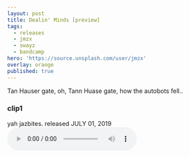```yaml
---
layout: post
title: Dealin' Minds [preview]
tags:
  - releases
  - jmzx
  - swayz
  - bandcamp
hero: 'https://source.unsplash.com/user/jmzx'
overlay: orange
published: true
---
```

Tan Hauser gate, oh, Tann Huase gate, how the autobots fell..
<article>
	<div class="cont">
		<h3>clip1</h3>
    yah jazbites. released
		<time> JULY 01, 2019</time>
	</div>
	<audio class="audio" controls="controls">
		<source type="audio/mpeg" src="https://www.jmzx.uk/uploads/audio/02_Integration.m4a?_=1">
	</audio>
</article>
